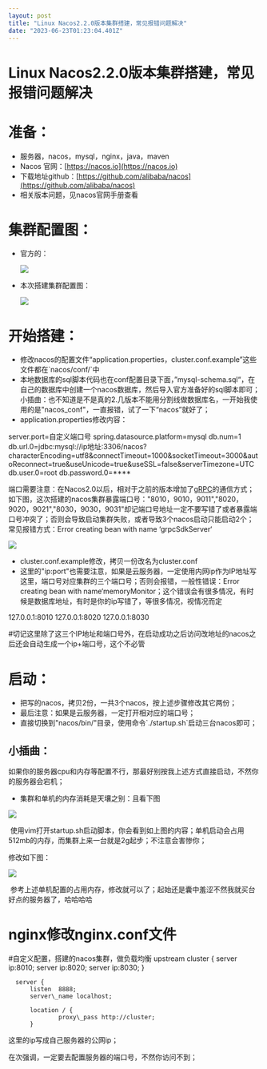 ```yaml
---
layout: post
title: "Linux Nacos2.2.0版本集群搭建，常见报错问题解决"
date: "2023-06-23T01:23:04.401Z"
---
```

Linux Nacos2.2.0版本集群搭建，常见报错问题解决
===============================

准备：
===

*   服务器，nacos，mysql，nginx，java，maven
*   Nacos 官网：[https://nacos.io](https://nacos.io)
*   下载地址github：[https://github.com/alibaba/nacos](https://github.com/alibaba/nacos)
*   相关版本问题，见nacos官网手册查看

集群配置图：
======

*   官方的：
    
    ![](https://img2023.cnblogs.com/blog/2857846/202306/2857846-20230622113200472-1829475060.png)
    
*   本次搭建集群配置图：
    
    ![](https://img2023.cnblogs.com/blog/2857846/202306/2857846-20230622113246933-561100740.png)
    

开始搭建：
=====

*   修改nacos的配置文件“application.properties，cluster.conf.example”这些文件都在\`nacos/conf/\`中
*   本地数据库的sql脚本代码也在conf配置目录下面，”mysql-schema.sql“，在自己的数据库中创建一个nacos数据库，然后导入官方准备好的sql脚本即可；小插曲：也不知道是不是真的2.几版本不能用分割线做数据库名，一开始我使用的是"nacos\_conf"，一直报错，试了一下“nacos”就好了；
*   application.properties修改内容：

server.port=自定义端口号
spring.datasource.platform=mysql
db.num=1
db.url.0=jdbc:mysql://ip地址:3306/nacos?characterEncoding=utf8&connectTimeout\=1000&socketTimeout\=3000&autoReconnect\=true&useUnicode\=true&useSSL\=false&serverTimezone\=UTC
db.user.0=root
db.password.0=\*\*\*\*

端口需要注意：在Nacos2.0以后，相对于之前的版本增加了[gRPC](https://so.csdn.net/so/search?q=gRPC&spm=1001.2101.3001.7020)的通信方式；如下图，这次搭建的nacos集群暴露端口号："8010，9010，9011","8020，9020，9021","8030，9030，9031"却记端口号地址一定不要写错了或者暴露端口号冲突了；否则会导致启动集群失败，或者导致3个nacos启动只能启动2个；常见报错方式：Error creating bean with name ‘grpcSdkServer‘

![](https://img2023.cnblogs.com/blog/2857846/202306/2857846-20230622120622927-717176752.png)

*   cluster.conf.example修改，拷贝一份改名为cluster.conf
*   这里的"ip:port"也需要注意，如果是云服务器，一定使用内网ip作为IP地址写这里，端口号对应集群的三个端口号；否则会报错，一般性错误：Error creating bean with name‘memoryMonitor；这个错误会有很多情况，有时候是数据库地址，有时是你的ip写错了，等很多情况，视情况而定

127.0.0.1:8010
127.0.0.1:8020
127.0.0.1:8030

#切记这里除了这三个IP地址和端口号外，在启动成功之后访问改地址的nacos之后还会自动生成一个ip+端口号，这个不必管

启动：
===

*   把写的nacos，拷贝2份，一共3个nacos，按上述步骤修改其它两份；
*   最后注意：如果是云服务器，一定打开相对应的端口号；
*   直接切换到"nacos/bin/"目录，使用命令\`./startup.sh\`启动三台nacos即可；

小插曲：
----

如果你的服务器cpu和内存等配置不行，那最好别按我上述方式直接启动，不然你的服务器会宕机；

*   集群和单机的内存消耗是天壤之别：且看下图

![](https://img2023.cnblogs.com/blog/2857846/202306/2857846-20230622122119925-42561116.png)

 使用vim打开startup.sh启动脚本，你会看到如上图的内容；单机启动会占用512mb的内存，而集群上来一台就是2g起步；不注意会害惨你；

修改如下图：

![](https://img2023.cnblogs.com/blog/2857846/202306/2857846-20230622122403935-1811830376.png)

 参考上述单机配置的占用内存，修改就可以了；起始还是囊中羞涩不然我就买台好点的服务器了，哈哈哈哈

nginx修改nginx.conf文件
===================

#自定义配置，搭建的nacos集群，做负载均衡
     upstream cluster {
           server ip:8010;
          server ip:8020;
          server ip:8030;
      }
  
      server {
          listen  8888;
          server\_name localhost;
  
          location / {
                  proxy\_pass http://cluster;
          }
      

这里的ip写成自己服务器的公网ip；

在次强调，一定要去配置服务器的端口号，不然你访问不到；